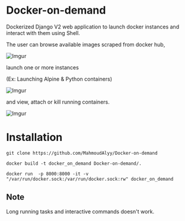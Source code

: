 # Docker-on-demand
Dockerized Django V2 web application to launch docker instances and interact with them using Shell.



The user can browse available images scraped from docker hub,

![Imgur](https://i.imgur.com/NLtNDyG.png)


launch one or more instances

(Ex: Launching Alpine & Python containers)

![Imgur](https://i.imgur.com/gCg0nwY.png)


and view, attach or kill running containers.

![Imgur](https://i.imgur.com/nVibthb.png)

# Installation

```
git clone https://github.com/MahmoudAlyy/Docker-on-demand
```
```
docker build -t docker_on_demand Docker-on-demand/.
````
```
docker run  -p 8000:8000 -it -v "/var/run/docker.sock:/var/run/docker.sock:rw" docker_on_demand
```
## Note
Long running tasks and interactive commands doesn't work.
